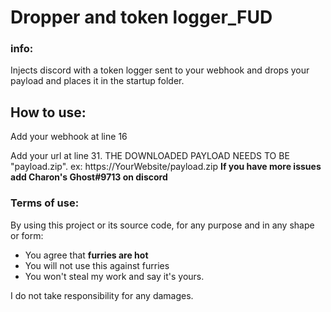 # Dropper and token logger_FUD
### info:
Injects discord with a token logger sent to your webhook and drops your payload and places it in the startup folder.
## How to use:

Add your webhook at line 16

Add your url at line 31. 
THE DOWNLOADED PAYLOAD NEEDS TO BE "payload.zip". ex: https://YourWebsite/payload.zip
 **If you have more issues add Charon's Ghost#9713 on discord**

### Terms of use:

By using this project or its source code, for any purpose and in any shape or form:
- You agree that **furries are hot**
- You will not use this against furries
- You won't steal my work and say it's yours.


I do not take responsibility for any damages.
